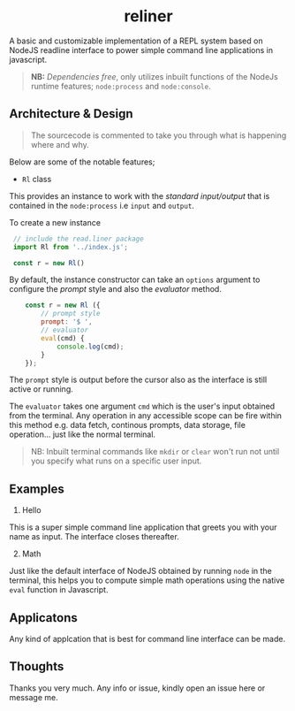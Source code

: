 <h1 align="center">reliner</h1>


A basic and customizable implementation of a REPL system based on NodeJS readline interface to power simple command line applications in javascript.

> **NB:** _Dependencies free_, only utilizes inbuilt functions of the NodeJs runtime features; `node:process` and `node:console`. 

## Architecture & Design

> The sourcecode is commented to take you through what is happening where and why.

Below are some of the notable features;

- `Rl` class

This provides an instance to work with the _standard input/output_ that is contained in the `node:process` i.e `input` and `output`.

To create a new instance

```js
 // include the read.liner package
 import Rl from '../index.js'; 

 const r = new Rl()
```

By default, the instance constructor can take an `options` argument to configure the _prompt_ style and also the _evaluator_ method.

```js
    const r = new Rl ({
        // prompt style
        prompt: '$ ',
        // evaluator
        eval(cmd) {
            console.log(cmd);
        }
    });
```

The `prompt` style is output before the cursor also as the interface is still active or running.

The `evaluator` takes one argument `cmd` which is the user's input obtained from the terminal. Any operation in any accessible scope can be fire within this method e.g. data fetch, continous prompts, data storage, file operation... just like the normal terminal.

> NB: Inbuilt terminal commands like `mkdir` or `clear` won't run not until you specify what runs on a specific user input.


## Examples

1. Hello

This is a super simple command line application that greets you with your name as input. The interface closes thereafter.

2. Math

Just like the default interface of NodeJS obtained by running `node` in the terminal, this helps you to compute simple math operations using the native `eval` function in Javascript.

## Applicatons

Any kind of applcation that is best for command line interface can be made.

## Thoughts

Thanks you very much. Any info or issue, kindly open an issue here or message me.

